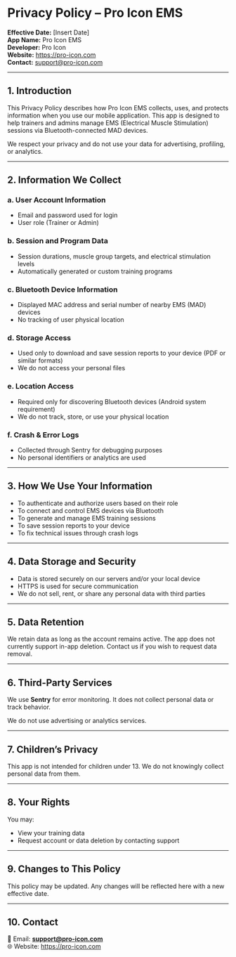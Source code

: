 # Privacy Policy – Pro Icon EMS

**Effective Date:** [Insert Date]  
**App Name:** Pro Icon EMS  
**Developer:** Pro Icon  
**Website:** https://pro-icon.com  
**Contact:** support@pro-icon.com

---

## 1. Introduction

This Privacy Policy describes how Pro Icon EMS collects, uses, and protects information when you use our mobile application. This app is designed to help trainers and admins manage EMS (Electrical Muscle Stimulation) sessions via Bluetooth-connected MAD devices.

We respect your privacy and do not use your data for advertising, profiling, or analytics.

---

## 2. Information We Collect

### a. User Account Information
- Email and password used for login
- User role (Trainer or Admin)

### b. Session and Program Data
- Session durations, muscle group targets, and electrical stimulation levels
- Automatically generated or custom training programs

### c. Bluetooth Device Information
- Displayed MAC address and serial number of nearby EMS (MAD) devices
- No tracking of user physical location

### d. Storage Access
- Used only to download and save session reports to your device (PDF or similar formats)
- We do not access your personal files

### e. Location Access
- Required only for discovering Bluetooth devices (Android system requirement)
- We do not track, store, or use your physical location

### f. Crash & Error Logs
- Collected through Sentry for debugging purposes
- No personal identifiers or analytics are used

---

## 3. How We Use Your Information

- To authenticate and authorize users based on their role
- To connect and control EMS devices via Bluetooth
- To generate and manage EMS training sessions
- To save session reports to your device
- To fix technical issues through crash logs

---

## 4. Data Storage and Security

- Data is stored securely on our servers and/or your local device
- HTTPS is used for secure communication
- We do not sell, rent, or share any personal data with third parties

---

## 5. Data Retention

We retain data as long as the account remains active. The app does not currently support in-app deletion. Contact us if you wish to request data removal.

---

## 6. Third-Party Services

We use **Sentry** for error monitoring. It does not collect personal data or track behavior.

We do not use advertising or analytics services.

---

## 7. Children’s Privacy

This app is not intended for children under 13. We do not knowingly collect personal data from them.

---

## 8. Your Rights

You may:
- View your training data
- Request account or data deletion by contacting support

---

## 9. Changes to This Policy

This policy may be updated. Any changes will be reflected here with a new effective date.

---

## 10. Contact

📧 Email: **support@pro-icon.com**  
🌐 Website: https://pro-icon.com
